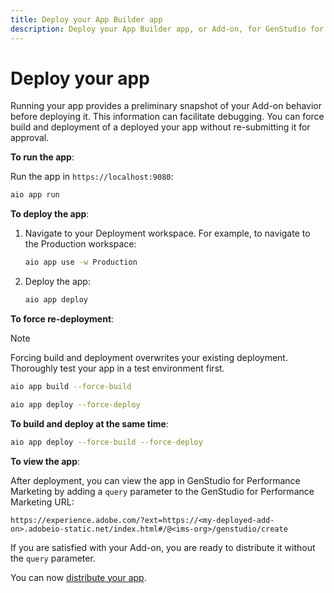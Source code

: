 ```yaml
---
title: Deploy your App Builder app
description: Deploy your App Builder app, or Add-on, for GenStudio for Performance Marketing.
---
```


# Deploy your app
 
Running your app provides a preliminary snapshot of your Add-on behavior before deploying it. This information can facilitate debugging. You can force build and deployment of a deployed your app without re-submitting it for approval.


**To run the app**:

Run the app in `https://localhost:9080`:

```bash
aio app run
``` 

**To deploy the app**:

1. Navigate to your Deployment workspace. For example, to navigate to the Production workspace:

   ```bash
   aio app use -w Production
   ```

1. Deploy the app:

   ```bash
   aio app deploy
   ```

**To force re-deployment**:

>[!NOTE]
>
>Forcing build and deployment overwrites your existing deployment. Thoroughly test your app in a test environment first.

   ```bash
   aio app build --force-build
   ```

   ```bash
   aio app deploy --force-deploy
   ```

**To build and deploy at the same time**: 

   ```bash
   aio app deploy --force-build --force-deploy
   ```
  
**To view the app**:

After deployment, you can view the app in GenStudio for Performance Marketing by adding a `query` parameter to the GenStudio for Performance Marketing URL:

`https://experience.adobe.com/?ext=https://<my-deployed-add-on>.adobeio-static.net/index.html#/@<ims-org>/genstudio/create`

If you are satisfied with your Add-on, you are ready to distribute it without the `query` parameter.

You can now [distribute your app](distribute-app.md).
